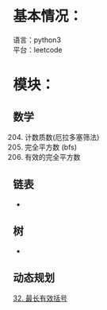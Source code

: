 # 基本情况：
语言：python3  
平台：leetcode


# 模块：

## 数学

204. 计数质数(厄拉多塞筛法)
279. 完全平方数 (bfs)
367. 有效的完全平方数

## 链表
-  

## 树
-  

## 动态规划
[32\. 最长有效括号](https://blog.csdn.net/weixin_42317507/article/details/97796400)

